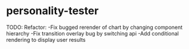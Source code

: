 # personality-tester

TODO:
Refactor:
  -Fix bugged rerender of chart by changing component hierarchy
  -Fix transition overlay bug by switching api
  -Add conditional rendering to display user results
